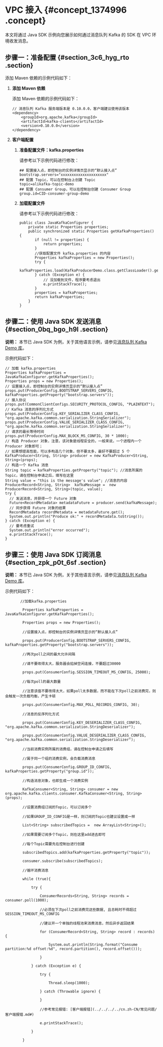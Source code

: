 # VPC 接入 {#concept_1374996 .concept}

本文将通过 Java SDK 示例向您展示如何通过消息队列 Kafka 的 SDK 在 VPC 环境收发消息。

## 步骤一：准备配置 {#section_3c6_hyg_rto .section}

添加 Maven 依赖的示例代码如下：

1.  **添加 Maven 依赖**

    添加 Maven 依赖的示例代码如下：

    ``` {#codeblock_lsz_et1_41q}
    // 消息队列 Kafka 服务端版本是 0.10.0.0，客户端建议使用该版本
    <dependency>
        <groupId>org.apache.kafka</groupId>
        <artifactId>kafka-clients</artifactId>
        <version>0.10.0.0</version>
    </dependency>
    ```

2.  **客户端配置**

    1.  **准备配置文件：kafka.properties**

        请参考以下示例代码进行修改：

        ``` {#codeblock_al5_6ro_er0}
        ## 配置接入点，即控制台的实例详情页显示的“默认接入点”
        bootstrap.servers="xxxxxxxxxxxxxxxxxxxxx"
        ## 配置 Topic，可以在控制台上创建 Topic
        topic=alikafka-topic-demo
        ## 配置 Consumer Group，可以在控制台创建 Consumer Group
        group.id=CID-consumer-group-demo
        ```

    2.  **加载配置文件**

        请参考以下示例代码进行修改：

        ``` {#codeblock_56i_5i0_jam}
        public class JavaKafkaConfigurer {
            private static Properties properties;
            public synchronized static Properties getKafkaProperties() {
               if (null != properties) {
                   return properties;
               }
               //获取配置文件 kafka.properties 的内容
               Properties kafkaProperties = new Properties();
               try {
                   kafkaProperties.load(KafkaProducerDemo.class.getClassLoader().getResourceAsStream("kafka.properties"));
               } catch (Exception e) {
                   // 没加载到文件，程序要考虑退出
                   e.printStackTrace();
               }
               properties = kafkaProperties;
               return kafkaProperties;
            }
        }
        ```


## 步骤二：使用 Java SDK 发送消息 {#section_0bq_bgo_h9l .section}

**说明：** 本节已 Java SDK 为例，关于其他语言示例，请参见[消息队列 Kafka Demo 库](https://github.com/AliwareMQ/aliware-kafka-demos/?spm=a2c4g.11186623.2.13.56e26972EpvyM9)。

示例代码如下：

``` {#codeblock_h29_vom_987}
// 加载 kafka.properties
Properties kafkaProperties =  JavaKafkaConfigurer.getKafkaProperties();
Properties props = new Properties();
// 设置接入点，即控制台的实例详情页显示的“默认接入点”
props.put(ProducerConfig.BOOTSTRAP_SERVERS_CONFIG, kafkaProperties.getProperty("bootstrap.servers"));
// 接入协议
props.put(CommonClientConfigs.SECURITY_PROTOCOL_CONFIG, "PLAINTEXT");
// Kafka 消息的序列化方式
props.put(ProducerConfig.KEY_SERIALIZER_CLASS_CONFIG, "org.apache.kafka.common.serialization.StringSerializer");
props.put(ProducerConfig.VALUE_SERIALIZER_CLASS_CONFIG, "org.apache.kafka.common.serialization.StringSerializer");
// 请求的最长等待时间
props.put(ProducerConfig.MAX_BLOCK_MS_CONFIG, 30 * 1000);
// 构造 Producer 对象，注意，该对象是线程安全的，一般来说，一个进程内一个 Producer 对象即可；
// 如果想提高性能，可以多构造几个对象，但不要太多，最好不要超过 5 个
KafkaProducer<String, String> producer = new KafkaProducer<String, String>(props);
// 构造一个 Kafka 消息
String topic = kafkaProperties.getProperty("topic"); //消息所属的 Topic，请在控制台申请之后，填写在这里
String value = "this is the message's value"; //消息的内容
ProducerRecord<String, String>  kafkaMessage =  new ProducerRecord<String, String>(topic, value);
try {
  // 发送消息，并获得一个 Future 对象
  Future<RecordMetadata> metadataFuture = producer.send(kafkaMessage);
  // 同步获得 Future 对象的结果
  RecordMetadata recordMetadata = metadataFuture.get();
  System.out.println("Produce ok:" + recordMetadata.toString());
} catch (Exception e) {
  // 要考虑重试
  System.out.println("error occurred");
  e.printStackTrace();
}
```

## 步骤三：使用 Java SDK 订阅消息 {#section_zpk_p0t_6sf .section}

**说明：** 本节已 Java SDK 为例，关于其他语言示例，请参见[消息队列 Kafka Demo 库](https://github.com/AliwareMQ/aliware-kafka-demos/?spm=a2c4g.11186623.2.14.56e26972EpvyM9)。

示例代码如下：

``` {#codeblock_kgf_jsc_0zi}
       //加载kafka.properties

        Properties kafkaProperties =  JavaKafkaConfigurer.getKafkaProperties();

        Properties props = new Properties();

        //设置接入点，即控制台的实例详情页显示的“默认接入点”

        props.put(ProducerConfig.BOOTSTRAP_SERVERS_CONFIG, kafkaProperties.getProperty("bootstrap.servers"));

        //两次poll之间的最大允许间隔

        //请不要改得太大，服务器会掐掉空闲连接，不要超过30000

        props.put(ConsumerConfig.SESSION_TIMEOUT_MS_CONFIG, 25000);

        //每次poll的最大数量

        //注意该值不要改得太大，如果poll太多数据，而不能在下次poll之前消费完，则会触发一次负载均衡，产生卡顿

        props.put(ConsumerConfig.MAX_POLL_RECORDS_CONFIG, 30);

        //消息的反序列化方式

        props.put(ConsumerConfig.KEY_DESERIALIZER_CLASS_CONFIG, "org.apache.kafka.common.serialization.StringDeserializer");

        props.put(ConsumerConfig.VALUE_DESERIALIZER_CLASS_CONFIG, "org.apache.kafka.common.serialization.StringDeserializer");

        //当前消费实例所属的消费组，请在控制台申请之后填写

        //属于同一个组的消费实例，会负载消费消息

        props.put(ConsumerConfig.GROUP_ID_CONFIG, kafkaProperties.getProperty("group.id"));

        //构造消息对象，也即生成一个消费实例

        KafkaConsumer<String, String> consumer = new org.apache.kafka.clients.consumer.KafkaConsumer<String, String>(props);

        //设置消费组订阅的Topic，可以订阅多个

        //如果GROUP_ID_CONFIG是一样，则订阅的Topic也建议设置成一样

        List<String> subscribedTopics =  new ArrayList<String>();

        //如果需要订阅多个Topic，则在这里add进去即可

        //每个Topic需要先在控制台进行创建

        subscribedTopics.add(kafkaProperties.getProperty("topic"));

        consumer.subscribe(subscribedTopics);

        //循环消费消息

        while (true){

            try {

                ConsumerRecords<String, String> records = consumer.poll(1000);

                //必须在下次poll之前消费完这些数据, 且总耗时不得超过SESSION_TIMEOUT_MS_CONFIG

                //建议开一个单独的线程池来消费消息，然后异步返回结果

                for (ConsumerRecord<String, String> record : records) {

                    System.out.println(String.format("Consume partition:%d offset:%d", record.partition(), record.offset()));

                }

            } catch (Exception e) {

                try {

                    Thread.sleep(1000);

                } catch (Throwable ignore) {

                }

                //参考常见报错: [客户端报错](../../../../cn.zh-CN/常见问题/客户端报错.md#)

                e.printStackTrace();

            }

        }
```

